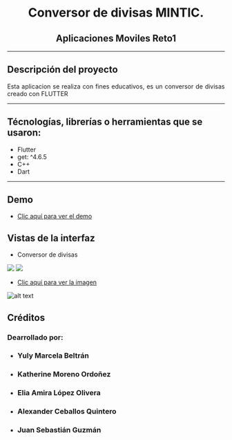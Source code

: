 

<h1 align="center"><strong> Conversor de divisas MINTIC. </strong></h1>
<h2 align="center"> <strong> Aplicaciones Moviles Reto1 </strong></h2>

***

##  Descripción del proyecto
<p align="justify">Esta aplicacion se realiza con fines educativos, es un conversor de divisas creado con FLUTTER</p>



***

##  Técnologías, librerías o herramientas que se usaron:
- Flutter
- get: ^4.6.5
- C++ 
- Dart

*******


##  Demo
- [Clic aquí para ver el demo](https://youtu.be/zVYIf_YtyhQ)

##  Vistas de la interfaz
-   Conversor de divisas<br>
<img src="/conversor_monedas.png">
<img src="assets/conversor_monedas.png">

- [Clic aquí para ver la imagen](https://drive.google.com/file/d/1usBehrOWzfZs96HjzgHGRkCutZY39Y49/view?usp=sharing)

![alt text](https://github.com/yulybeltran/Reto1_App_Movile/blob/main/conversor_monedas.png?raw=true)



##  Créditos 
### Dearrollado por:
-   <h3>Yuly Marcela Beltrán</h3>
-   <h3>Katherine Moreno Ordoñez</h3>
-   <h3> Elia Amira López Olivera </h3>
-   <h3>Alexander Ceballos Quintero</h3>
-   <h3>Juan Sebastián Guzmán</h3>

